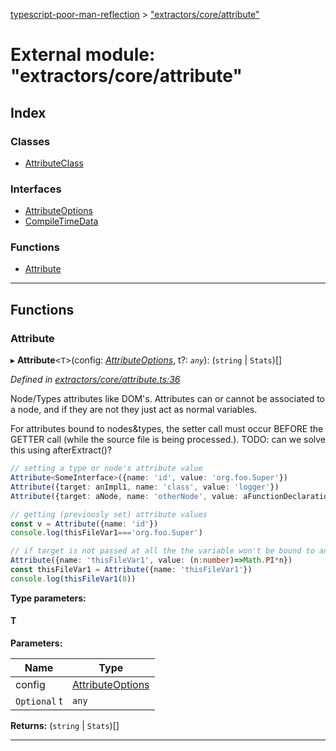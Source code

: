 [typescript-poor-man-reflection](../README.md) > ["extractors/core/attribute"](../modules/_extractors_core_attribute_.md)

# External module: "extractors/core/attribute"

## Index

### Classes

* [AttributeClass](../classes/_extractors_core_attribute_.attributeclass.md)

### Interfaces

* [AttributeOptions](../interfaces/_extractors_core_attribute_.attributeoptions.md)
* [CompileTimeData](../interfaces/_extractors_core_attribute_.compiletimedata.md)

### Functions

* [Attribute](_extractors_core_attribute_.md#attribute)

---

## Functions

<a id="attribute"></a>

###  Attribute

▸ **Attribute**<`T`>(config: *[AttributeOptions](../interfaces/_extractors_core_attribute_.attributeoptions.md)*, t?: *`any`*): (`string` \| `Stats`)[]

*Defined in [extractors/core/attribute.ts:36](https://github.com/cancerberoSgx/typescript-poor-man-reflection/blob/3c8d91b/src/extractors/core/attribute.ts#L36)*

Node/Types attributes like DOM's. Attributes can or cannot be associated to a node, and if they are not they just act as normal variables.

For attributes bound to nodes&types, the setter call must occur BEFORE the GETTER call (while the source file is being processed.). TODO: can we solve this using afterExtract()?

```ts
// setting a type or node's attribute value
Attribute<SomeInterface>({name: 'id', value: 'org.foo.Super'})
Attribute({target: anImpl1, name: 'class', value: 'logger'})
Attribute({target: aNode, name: 'otherNode', value: aFunctionDeclaration})

// getting (previously set) attribute values
const v = Attribute({name: 'id'})
console.log(thisFileVar1==='org.foo.Super')

// if target is not passed at all the the variable won't be bound to any node so it can be retrieved without passing a target dom reference (like normal variables)
Attribute({name: 'thisFileVar1', value: (n:number)=>Math.PI*n})
const thisFileVar1 = Attribute({name: 'thisFileVar1'})
console.log(thisFileVar1(8))
```

**Type parameters:**

#### T 
**Parameters:**

| Name | Type |
| ------ | ------ |
| config | [AttributeOptions](../interfaces/_extractors_core_attribute_.attributeoptions.md) |
| `Optional` t | `any` |

**Returns:** (`string` \| `Stats`)[]

___

